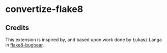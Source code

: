 # convertize-flake8

## Credits

This extension is inspired by, and based upon work done by Łukasz Langa in [flake8-bugbear](https://github.com/PyCQA/flake8-bugbear).